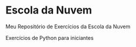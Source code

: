 # Escola da Nuvem 
Meu Repositório de Exercícios da Escola da Nuvem

Exercícios de Python para iniciantes
